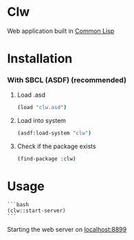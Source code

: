# Clw
Web application built in [Common Lisp](https://lisp-lang.org/)

# Installation
### With SBCL (ASDF) (recommended)
1. Load .asd
    ```bash
    (load "clw.asd")
    ```
2. Load into system
    ```bash
    (asdf:load-system "clw")
    ```
3. Check if the package exists
    ```bash
    (find-package :clw)
    ```

# Usage
    ```bash
    (clw::start-server)
    ```

Starting the web server on [localhost:8899](http://localhost:8899)

